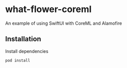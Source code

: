 # what-flower-coreml
An example of using SwiftUI with CoreML and Alamofire

## Installation

Install dependencies
```
pod install
```
